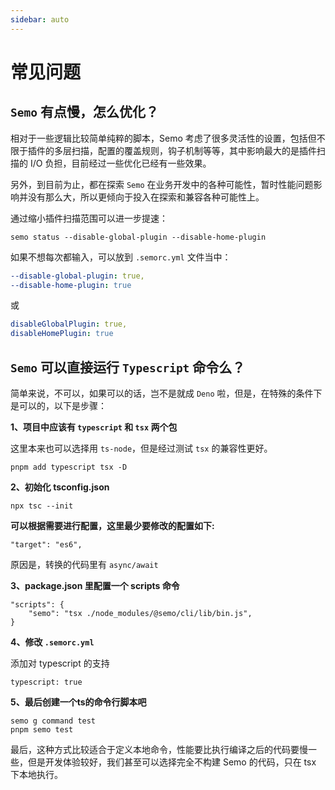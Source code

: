 ```yaml
---
sidebar: auto
---
```


# 常见问题

## `Semo` 有点慢，怎么优化？

相对于一些逻辑比较简单纯粹的脚本，Semo 考虑了很多灵活性的设置，包括但不限于插件的多层扫描，配置的覆盖规则，钩子机制等等，其中影响最大的是插件扫描的 I/O 负担，目前经过一些优化已经有一些效果。

另外，到目前为止，都在探索 `Semo` 在业务开发中的各种可能性，暂时性能问题影响并没有那么大，所以更倾向于投入在探索和兼容各种可能性上。

通过缩小插件扫描范围可以进一步提速：

```
semo status --disable-global-plugin --disable-home-plugin
```

如果不想每次都输入，可以放到 `.semorc.yml` 文件当中：

```yml
--disable-global-plugin: true,
--disable-home-plugin: true
```

或

```yml
disableGlobalPlugin: true,
disableHomePlugin: true
```

## `Semo` 可以直接运行 `Typescript` 命令么？

简单来说，不可以，如果可以的话，岂不是就成 `Deno` 啦，但是，在特殊的条件下是可以的，以下是步骤：

**1、项目中应该有 `typescript` 和 `tsx` 两个包**

这里本来也可以选择用 `ts-node`，但是经过测试 `tsx` 的兼容性更好。

```
pnpm add typescript tsx -D
```

**2、初始化 tsconfig.json**

```
npx tsc --init
```

**可以根据需要进行配置，这里最少要修改的配置如下:**

```
"target": "es6",
```

原因是，转换的代码里有 `async/await`

**3、package.json 里配置一个 scripts 命令**

```
"scripts": {
    "semo": "tsx ./node_modules/@semo/cli/lib/bin.js",
}
```

**4、修改 `.semorc.yml`**

添加对 typescript 的支持

```
typescript: true
```

**5、最后创建一个ts的命令行脚本吧**

```
semo g command test
pnpm semo test
```

最后，这种方式比较适合于定义本地命令，性能要比执行编译之后的代码要慢一些，但是开发体验较好，我们甚至可以选择完全不构建 Semo 的代码，只在 tsx 下本地执行。
